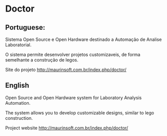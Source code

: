 # Doctor

## Portuguese:
Sistema Open Source e Open Hardware destinado a Automação de Analise Laboratorial.

O sistema permite desenvolver projetos customizaveis, de forma semelhante a construção de legos.


Site do projeto
http://maurinsoft.com.br/index.php/doctor/

## English

Open Source and Open Hardware system for Laboratory Analysis Automation.

The system allows you to develop customizable designs, similar to lego construction.

Project website http://maurinsoft.com.br/index.php/doctor/
